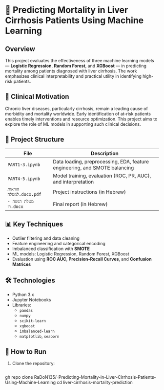 # 🧠 Predicting Mortality in Liver Cirrhosis Patients Using Machine Learning

## Overview

This project evaluates the effectiveness of three machine learning models — **Logistic Regression**, **Random Forest**, and **XGBoost** — in predicting mortality among patients diagnosed with liver cirrhosis. The work emphasizes clinical interpretability and practical utility in identifying high-risk patients.

## 🔬 Clinical Motivation

Chronic liver diseases, particularly cirrhosis, remain a leading cause of morbidity and mortality worldwide. Early identification of at-risk patients enables timely interventions and resource optimization. This project aims to explore the role of ML models in supporting such clinical decisions.

## 📁 Project Structure

| File                     | Description                                                                 |
|--------------------------|-----------------------------------------------------------------------------|
| `PART1-3.ipynb`          | Data loading, preprocessing, EDA, feature engineering, and SMOTE balancing |
| `PART4-5.ipynb`          | Model training, evaluation (ROC, PR, AUC), and interpretation               |
| `הוראות למטלה.docx.pdf` | Project instructions (in Hebrew)                                             |
| `מטלת הגשה - רז.docx`   | Final report (in Hebrew)                                                    |

## 📊 Key Techniques

- Outlier filtering and data cleaning
- Feature engineering and categorical encoding
- Imbalanced classification with **SMOTE**
- ML models: Logistic Regression, Random Forest, XGBoost
- Evaluation using **ROC AUC**, **Precision-Recall Curves**, and **Confusion Matrices**

## 🛠 Technologies

- Python 3.x
- Jupyter Notebooks
- Libraries:
  - `pandas`
  - `numpy`
  - `scikit-learn`
  - `xgboost`
  - `imbalanced-learn`
  - `matplotlib`, `seaborn`

## 🚀 How to Run

1. Clone the repository:
   ```bash
gh repo clone RaDoN135/-Predicting-Mortality-in-Liver-Cirrhosis-Patients-Using-Machine-Learning 
cd liver-cirrhosis-mortality-prediction
